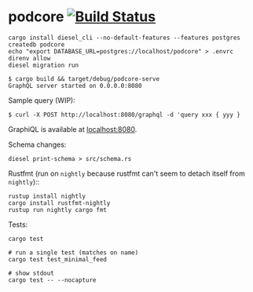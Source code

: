 # podcore [![Build Status](https://travis-ci.org/brandur/podcore.svg?branch=master)](https://travis-ci.org/brandur/podcore)

```
cargo install diesel_cli --no-default-features --features postgres
createdb podcore
echo "export DATABASE_URL=postgres://localhost/podcore" > .envrc
direnv allow
diesel migration run
```

```
$ cargo build && target/debug/podcore-serve
GraphQL server started on 0.0.0.0:8080
```

Sample query (WIP):

```
$ curl -X POST http://localhost:8080/graphql -d 'query xxx { yyy }
```

GraphiQL is available at [localhost:8080](http://localhost:8080).

Schema changes:

```
diesel print-schema > src/schema.rs
```

Rustfmt (run on `nightly` because rustfmt can't seem to detach itself from
`nightly`)::

```
rustup install nightly
cargo install rustfmt-nightly
rustup run nightly cargo fmt
```

Tests:

```
cargo test

# run a single test (matches on name)
cargo test test_minimal_feed

# show stdout
cargo test -- --nocapture
```

<!--
# vim: set tw=79:
-->
